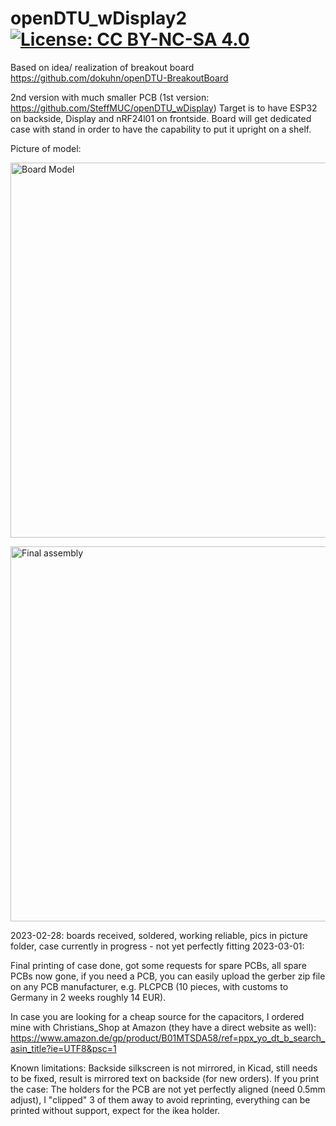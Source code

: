 # openDTU_wDisplay2 [![License: CC BY-NC-SA 4.0](https://img.shields.io/badge/License-CC%20BY--NC--SA%204.0-lightgrey.svg)](https://creativecommons.org/licenses/by-nc-sa/4.0/)

Based on idea/ realization of breakout board 
https://github.com/dokuhn/openDTU-BreakoutBoard

2nd version with much smaller PCB (1st version: https://github.com/SteffMUC/openDTU_wDisplay)
Target is to have ESP32 on backside, Display and nRF24l01 on frontside.
Board will get dedicated case with stand in order to have the capability to put it upright on a shelf.

Picture of model:
<p float="left">
  <img src="https://github.com/SteffMUC/openDTU_wDisplay2/blob/main/kicad_board3d.jpg" alt="Board Model" width="600"/>
</p>

<p float="left">
  <img src="https://github.com/SteffMUC/openDTU_wDisplay2/pics/IMG_0781.jpg" alt="Final assembly" width="600"/>
</p>



2023-02-28: boards received, soldered, working reliable, pics in picture folder, case currently in progress - not yet perfectly fitting 
2023-03-01: 

Final printing of case done, got some requests for spare PCBs, all spare PCBs now gone, if you need a PCB, you can easily upload the gerber zip file on any PCB manufacturer, e.g. PLCPCB (10 pieces, with customs to Germany in 2 weeks roughly 14 EUR).

In case you are looking for a cheap source for the capacitors, I ordered mine with Christians_Shop at Amazon (they have a direct website as well):
https://www.amazon.de/gp/product/B01MTSDA58/ref=ppx_yo_dt_b_search_asin_title?ie=UTF8&psc=1

Known limitations: 
Backside silkscreen is not mirrored, in Kicad, still needs to be fixed, result is mirrored text on backside (for new orders).
If you print the case: The holders for the PCB are not yet perfectly aligned (need 0.5mm adjust), I "clipped" 3 of them away to avoid reprinting, everything can be printed without support, expect for the ikea holder.








 
